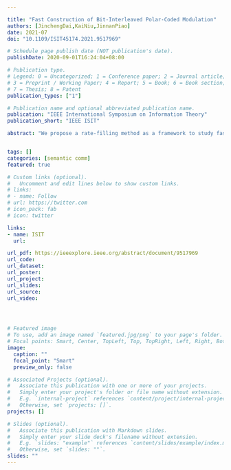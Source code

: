 ```yaml
---

title: "Fast Construction of Bit-Interleaved Polar-Coded Modulation"
authors: [JinchengDai,KaiNiu,JinnanPiao]
date: 2021-07
doi: "10.1109/ISIT45174.2021.9517969"

# Schedule page publish date (NOT publication's date).
publishDate: 2020-09-01T16:24:04+08:00

# Publication type.
# Legend: 0 = Uncategorized; 1 = Conference paper; 2 = Journal article;
# 3 = Preprint / Working Paper; 4 = Report; 5 = Book; 6 = Book section;
# 7 = Thesis; 8 = Patent
publication_types: ["1"]

# Publication name and optional abbreviated publication name.
publication: "IEEE International Symposium on Information Theory"
publication_short: "IEEE ISIT"

abstract: "We propose a rate-filling method as a framework to study fast construction of bit-interleaved polar-coded modulation (BIPCM). In particular, the proposed method makes full use of the nesting structure of polar codes. We show that BIPCM can be constructed by appropriately allocating the rates of each polar subcode whose information set is easily extracted by a predetermined index sequence, e.g., the Polar sequence in the 5G standard. By this means, the reliability calculation and ranking operation of bit channels can be discarded, which is a desired feature for low-complex construction. Simulation results show the proposed fast construction method performs independently of the actual channel condition and is robust to diverse modulation and coding schemes in the 5G standard."


tags: []
categories: [semantic comm]
featured: true

# Custom links (optional).
#   Uncomment and edit lines below to show custom links.
# links:
# - name: Follow
# url: https://twitter.com
# icon_pack: fab
# icon: twitter

links:
- name: ISIT
  url: 

url_pdf: https://ieeexplore.ieee.org/abstract/document/9517969
url_code: 
url_dataset:
url_poster:
url_project: 
url_slides:
url_source: 
url_video:




# Featured image
# To use, add an image named `featured.jpg/png` to your page's folder. 
# Focal points: Smart, Center, TopLeft, Top, TopRight, Left, Right, BottomLeft, Bottom, BottomRight.
image:
  caption: ""
  focal_point: "Smart"
  preview_only: false

# Associated Projects (optional).
#   Associate this publication with one or more of your projects.
#   Simply enter your project's folder or file name without extension.
#   E.g. `internal-project` references `content/project/internal-project/index.md`.
#   Otherwise, set `projects: []`.
projects: []

# Slides (optional).
#   Associate this publication with Markdown slides.
#   Simply enter your slide deck's filename without extension.
#   E.g. `slides: "example"` references `content/slides/example/index.md`.
#   Otherwise, set `slides: ""`.
slides: ""
---
```

